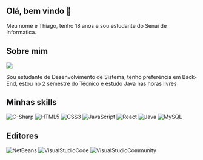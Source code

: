 ## Olá, bem vindo 👋

Meu nome é Thiago, tenho 18 anos e sou estudante do Senai de Informatica.

## Sobre mim

<img src="https://github.com/ThiagoRafael-lin/ThiagoRafael-lin/assets/126671342/275cfc13-3bd9-4874-8a39-29196ea7b401" /><br>

Sou estudante de Desenvolvimento de Sistema, tenho preferência em Back-End, estou no 2 semestre do Técnico e estudo Java nas horas livres

## Minhas skills

<div style="Display: inline_block">

<img alt="C-Sharp" src="https://img.shields.io/badge/C%23-239120?style=for-the-badge&logo=c-sharp&logoColor=white" />
<img alt="HTML5" src="https://img.shields.io/badge/HTML5-E34F26?style=for-the-badge&logo=html5&logoColor=white"/>
<img alt="CSS3" src="https://img.shields.io/badge/CSS3-1572B6?style=for-the-badge&logo=css3&logoColor=white"/>
<img alt="JavaScript" src="https://img.shields.io/badge/JavaScript-323330?style=for-the-badge&logo=javascript&logoColor=F7DF1E"/>
<img alt="React" src="https://img.shields.io/badge/React-20232A?style=for-the-badge&logo=react&logoColor=61DAFB"/>
<img alt="Java" src="https://img.shields.io/badge/Java-ED8B00?style=for-the-badge&logo=openjdk&logoColor=white"/>
<img alt="MySQL" src="https://img.shields.io/badge/MySQL-00000F?style=for-the-badge&logo=mysql&logoColor=white"/>
 
</div>

## Editores

<div style="Display: inline_block">

<img alt="NetBeans" src="https://img.shields.io/badge/apache%20netbeans-1B6AC6?style=for-the-badge&logo=apache%20netbeans%20IDE&logoColor=white"/>
<img alt="VisualStudioCode" src="https://img.shields.io/badge/Visual_Studio_Code-0078D4?style=for-the-badge&logo=visual%20studio%20code&logoColor=white" />
<img alt="VisualStudioCommunity" src="https://img.shields.io/badge/Visual_Studio-5C2D91?style=for-the-badge&logo=visual%20studio&logoColor=white" />
 
</div>
